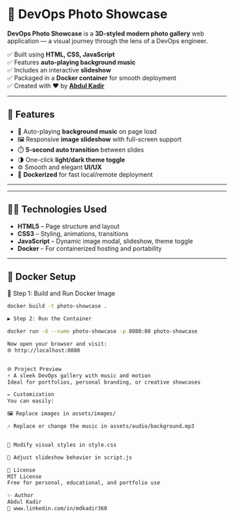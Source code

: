 # 📸 DevOps Photo Showcase

**DevOps Photo Showcase** is a **3D-styled modern photo gallery** web application — a visual journey through the lens of a DevOps engineer.

✅ Built using **HTML, CSS, JavaScript**  
✅ Features **auto-playing background music**  
✅ Includes an interactive **slideshow**  
✅ Packaged in a **Docker container** for smooth deployment  
✅ Created with ❤️ by **[Abdul Kadir](https://www.linkedin.com/in/mdkadir360)**

---

## 🚀 Features

- 🎵 Auto-playing **background music** on page load
- 🖼️ Responsive **image slideshow** with full-screen support
- ⏱️ **5-second auto transition** between slides
- 🌗 One-click **light/dark theme toggle**
- ⚙️ Smooth and elegant **UI/UX**
- 🐳 **Dockerized** for fast local/remote deployment

---


---

## 🧑‍💻 Technologies Used

- **HTML5** – Page structure and layout  
- **CSS3** – Styling, animations, transitions  
- **JavaScript** – Dynamic image modal, slideshow, theme toggle  
- **Docker** – For containerized hosting and portability

---

## 🐳 Docker Setup

🔧 Step 1: Build and Run Docker Image

```bash
docker build -t photo-showcase .

▶️ Step 2: Run the Container

docker run -d --name photo-showcase -p 8080:80 photo-showcase

Now open your browser and visit:
🌐 http://localhost:8080


🌐 Project Preview
⚡ A sleek DevOps gallery with music and motion
Ideal for portfolios, personal branding, or creative showcases

✏️ Customization
You can easily:

🖼 Replace images in assets/images/

🎶 Replace or change the music in assets/audio/background.mp3


🎨 Modify visual styles in style.css

🔁 Adjust slideshow behavior in script.js

📜 License
MIT License
Free for personal, educational, and portfolio use

✨ Author
Abdul Kadir
💼 www.linkedin.com/in/mdkadir360
